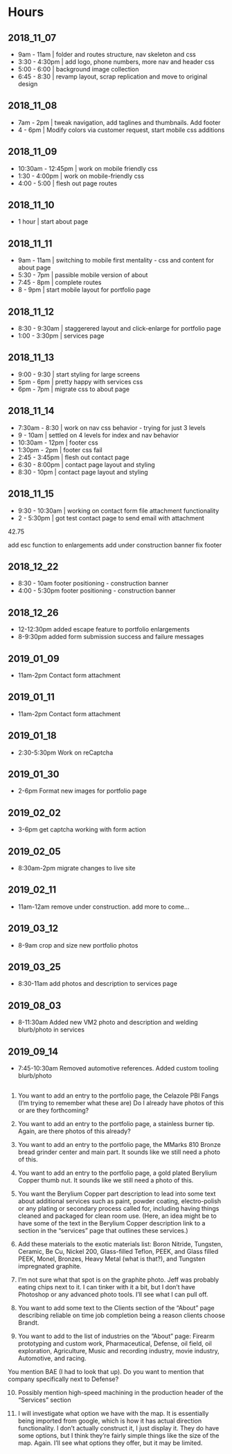 # Hours
## 2018_11_07
* 9am - 11am | folder and routes structure, nav skeleton and css
* 3:30 - 4:30pm | add logo, phone numbers, more nav and header css
* 5:00 - 6:00 | background image collection
* 6:45 - 8:30 | revamp layout, scrap replication and move to original design
## 2018_11_08
* 7am - 2pm | tweak navigation, add taglines and thumbnails. Add footer
* 4 - 6pm | Modify colors via customer request, start mobile css additions
## 2018_11_09
* 10:30am - 12:45pm | work on mobile friendly css
* 1:30 - 4:00pm | work on mobile-friendly css
* 4:00 - 5:00 | flesh out page routes
## 2018_11_10
* 1 hour | start about page
## 2018_11_11
* 9am - 11am | switching to mobile first mentality - css and content for about page
* 5:30 - 7pm | passible mobile version of about
* 7:45 - 8pm | complete routes
* 8 - 9pm | start mobile layout for portfolio page
## 2018_11_12
* 8:30 - 9:30am | staggerered layout and click-enlarge for portfolio page
* 1:00 - 3:30pm | services page
## 2018_11_13
* 9:00 - 9:30 | start styling for large screens
* 5pm - 6pm | pretty happy with services css
* 6pm - 7pm | migrate css to about page
## 2018_11_14
* 7:30am - 8:30 | work on nav css behavior - trying for just 3 levels
* 9 - 10am | settled on 4 levels for index and nav behavior
* 10:30am - 12pm | footer css
* 1:30pm - 2pm | footer css fail
* 2:45 - 3:45pm | flesh out contact page
* 6:30 - 8:00pm | contact page layout and styling
* 8:30 - 10pm | contact page layout and styling
## 2018_11_15
* 9:30 - 10:30am | working on contact form file attachment functionality
* 2 - 5:30pm | got test contact page to send email with attachment

42.75

add esc function to enlargements
add under construction banner
fix footer

## 2018_12_22
* 8:30 - 10am footer positioning - construction banner
* 4:00 - 5:30pm footer positioning - construction banner

## 2018_12_26
* 12-12:30pm added escape feature to portfolio enlargements
* 8-9:30pm added form submission success and failure messages

## 2019_01_09
* 11am-2pm Contact form attachment

## 2019_01_11
* 11am-2pm Contact form attachment

## 2019_01_18
* 2:30-5:30pm Work on reCaptcha

## 2019_01_30
* 2-6pm Format new images for portfolio page

## 2019_02_02
* 3-6pm get captcha working with form action

## 2019_02_05
* 8:30am-2pm migrate changes to live site

## 2019_02_11
* 11am-12am remove under construction. add more to come...

## 2019_03_12
* 8-9am crop and size new portfolio photos

## 2019_03_25
* 8:30-11am add photos and description to services page

## 2019_08_03
* 8-11:30am Added new VM2 photo and description and welding blurb/photo in services

## 2019_09_14
* 7:45-10:30am Removed automotive references. Added custom tooling blurb/photo

## 
1. You want to add an entry to the portfolio page, the Celazole PBI Fangs (I’m trying to remember what these are)
Do I already have photos of this or are they forthcoming?

2. You want to add an entry to the portfolio page, a stainless burner tip.
Again, are there photos of this already?

3. You want to add an entry to the portfolio page, the MMarks 810 Bronze bread grinder center and main part.
It sounds like we still need a photo of this.

4. You want to add an entry to the portfolio page, a gold plated Berylium Copper thumb nut.
It sounds like we still need a photo of this.

5. You want the Berylium Copper part description to lead into some text about additional services such as paint, powder coating, 
electro-polish or any plating or secondary process called for, including having things cleaned and packaged for clean room use.
(Here, an idea might be to have some of the text in the Berylium Copper description link to a section in the “services” page that outlines these services.)

6. Add these materials to the exotic materials list: Boron Nitride, Tungsten, Ceramic, Be Cu, Nickel 200, Glass-filled Teflon, PEEK, and Glass filled PEEK, 
Monel, Bronzes, Heavy Metal (what is that?), and Tungsten impregnated graphite.

7. I’m not sure what that spot is on the graphite photo. Jeff was probably eating chips next to it.
I can tinker with it a bit, but I don’t have Photoshop or any advanced photo tools. I’ll see what I can pull off. 

8. You want to add some text to the Clients section of the “About” page describing reliable on time job completion being a reason clients choose Brandt. 

9. You want to add to the list of industries on the “About” page: Firearm prototyping and custom work, Pharmaceutical,  Defense, oil field, oil exploration, 
Agriculture, Music and recording industry, movie industry, Automotive, and racing.

You mention BAE (I had to look that up). Do you want to mention that company specifically next to Defense?

10. Possibly mention high-speed machining in the production header of the “Services” section

11. I will investigate what option we have with the map. It is essentially being imported from google, which is how it has actual direction functionality. 
I don’t actually construct it, I just display it. They do have some options, but I think they’re fairly simple things like the size of the map. 
Again. I’ll see what options they offer, but it may be limited.


